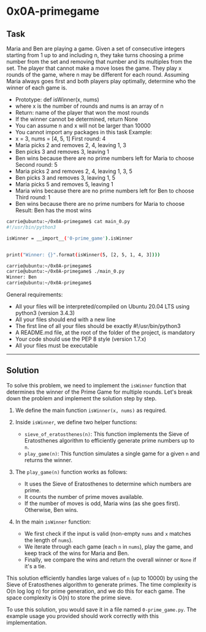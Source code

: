 # 0x0A-primegame

## Task

Maria and Ben are playing a game. Given a set of consecutive integers starting from 1 up to and including n, they take turns choosing a prime number from the set and removing that number and its multiples from the set. The player that cannot make a move loses the game.
They play x rounds of the game, where n may be different for each round. Assuming Maria always goes first and both players play optimally, determine who the winner of each game is.

- Prototype: def isWinner(x, nums)
- where x is the number of rounds and nums is an array of n
- Return: name of the player that won the most rounds
- If the winner cannot be determined, return None
- You can assume n and x will not be larger than 10000
- You cannot import any packages in this task
Example:
- x = 3, nums = [4, 5, 1]
First round: 4
- Maria picks 2 and removes 2, 4, leaving 1, 3
- Ben picks 3 and removes 3, leaving 1
- Ben wins because there are no prime numbers left for Maria to choose
Second round: 5
- Maria picks 2 and removes 2, 4, leaving 1, 3, 5
- Ben picks 3 and removes 3, leaving 1, 5
- Maria picks 5 and removes 5, leaving 1
- Maria wins because there are no prime numbers left for Ben to choose
Third round: 1
- Ben wins because there are no prime numbers for Maria to choose
Result: Ben has the most wins

```bash
carrie@ubuntu:~/0x0A-primegame$ cat main_0.py
#!/usr/bin/python3

isWinner = __import__('0-prime_game').isWinner


print("Winner: {}".format(isWinner(5, [2, 5, 1, 4, 3])))

carrie@ubuntu:~/0x0A-primegame$
carrie@ubuntu:~/0x0A-primegame$ ./main_0.py
Winner: Ben
carrie@ubuntu:~/0x0A-primegame$
```

General requirements:

- All your files will be interpreted/compiled on Ubuntu 20.04 LTS using python3 (version 3.4.3)
- All your files should end with a new line
- The first line of all your files should be exactly #!/usr/bin/python3
- A README.md file, at the root of the folder of the project, is mandatory
- Your code should use the PEP 8 style (version 1.7.x)
- All your files must be executable

---

## Solution

To solve this problem, we need to implement the `isWinner` function that determines the winner of the Prime Game for multiple rounds. Let's break down the problem and implement the solution step by step.

1. We define the main function `isWinner(x, nums)` as required.

2. Inside `isWinner`, we define two helper functions:
   - `sieve_of_eratosthenes(n)`: This function implements the Sieve of Eratosthenes algorithm to efficiently generate prime numbers up to `n`.
   - `play_game(n)`: This function simulates a single game for a given `n` and returns the winner.

3. The `play_game(n)` function works as follows:
   - It uses the Sieve of Eratosthenes to determine which numbers are prime.
   - It counts the number of prime moves available.
   - If the number of moves is odd, Maria wins (as she goes first). Otherwise, Ben wins.

4. In the main `isWinner` function:
   - We first check if the input is valid (non-empty `nums` and `x` matches the length of `nums`).
   - We iterate through each game (each `n` in `nums`), play the game, and keep track of the wins for Maria and Ben.
   - Finally, we compare the wins and return the overall winner or `None` if it's a tie.

This solution efficiently handles large values of `n` (up to 10000) by using the Sieve of Eratosthenes algorithm to generate primes. The time complexity is O(n log log n) for prime generation, and we do this for each game. The space complexity is O(n) to store the prime sieve.

To use this solution, you would save it in a file named `0-prime_game.py`. The example usage you provided should work correctly with this implementation.
